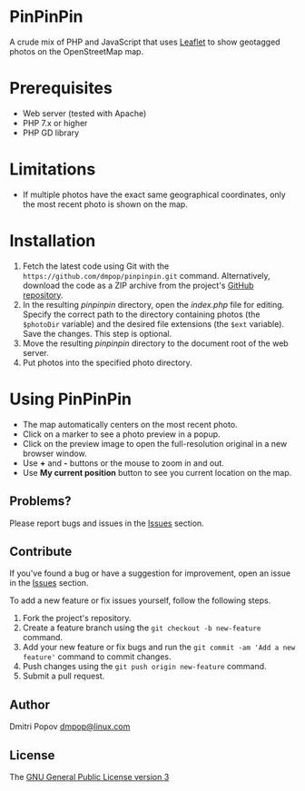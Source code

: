 # PinPinPin

A crude mix of PHP and JavaScript that uses [Leaflet](https://leafletjs.com) to show geotagged photos on the OpenStreetMap map.

# Prerequisites

- Web server (tested with Apache)
- PHP 7.x or higher
- PHP GD library

# Limitations

- If multiple photos have the exact same geographical coordinates, only the most recent photo is shown on the map.

# Installation

1. Fetch the latest code using Git with the `https://github.com/dmpop/pinpinpin.git` command. Alternatively, download the code as a ZIP archive from the project's [GitHub repository](https://github.com/dmpop/pinpinpin).
2. In the resulting _pinpinpin_ directory, open the _index.php_ file for editing. Specify the correct path to the directory containing photos (the `$photoDir` variable) and the desired file extensions (the `$ext` variable). Save the changes. This step is optional.
3. Move the resulting _pinpinpin_ directory to the document root of the web server.
4. Put photos into the specified photo directory.

# Using PinPinPin

- The map automatically centers on the most recent photo.
- Click on a marker to see a photo preview in a popup.
- Click on the preview image to open the full-resolution original in a new browser window.
- Use **+** and **-** buttons or the mouse to zoom in and out.
- Use **My current position** button to see you current location on the map.

## Problems?

Please report bugs and issues in the [Issues](https://github.com/dmpop/pinpinpin/issues) section.

## Contribute

If you've found a bug or have a suggestion for improvement, open an issue in the [Issues](https://github.com/dmpop/pinpinpin/issues) section.

To add a new feature or fix issues yourself, follow the following steps.

1. Fork the project's repository.
2. Create a feature branch using the `git checkout -b new-feature` command.
3. Add your new feature or fix bugs and run the `git commit -am 'Add a new feature'` command to commit changes.
4. Push changes using the `git push origin new-feature` command.
5. Submit a pull request.

## Author

Dmitri Popov [dmpop@linux.com](mailto:dmpop@linux.com)

## License

The [GNU General Public License version 3](http://www.gnu.org/licenses/gpl-3.0.en.html)

